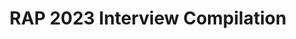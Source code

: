 ---
title: RAP 2023 Interview Compilation 
redirect_to: https://docs.google.com/spreadsheets/d/1Gw_syDY0H6pMwZ7P93vmjOA4S8vVgFSoZFs2IgF_hxM/edit?usp=sharing
redirect_from: 
  - /RAP23IntervieweeList
  - /rap23intervieweelist
---